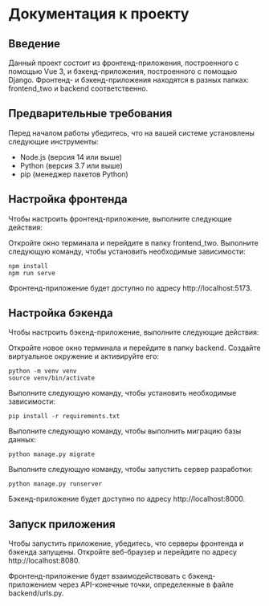 # Документация к проекту
## Введение
Данный проект состоит из фронтенд-приложения, построенного с помощью Vue 3, и бэкенд-приложения, построенного с помощью Django. Фронтенд- и бэкенд-приложения находятся в разных папках: frontend_two и backend соответственно.

## Предварительные требования
Перед началом работы убедитесь, что на вашей системе установлены следующие инструменты:
- Node.js (версия 14 или выше)
- Python (версия 3.7 или выше)
- pip (менеджер пакетов Python)
## Настройка фронтенда
Чтобы настроить фронтенд-приложение, выполните следующие действия:

Откройте окно терминала и перейдите в папку frontend_two.
Выполните следующую команду, чтобы установить необходимые зависимости:
```
npm install
npm run serve
```
Фронтенд-приложение будет доступно по адресу http://localhost:5173.
## Настройка бэкенда
Чтобы настроить бэкенд-приложение, выполните следующие действия:

Откройте новое окно терминала и перейдите в папку backend.
Создайте виртуальное окружение и активируйте его:
```
python -m venv venv
source venv/bin/activate
```
Выполните следующую команду, чтобы установить необходимые зависимости:
```
pip install -r requirements.txt
```
Выполните следующую команду, чтобы выполнить миграцию базы данных:
```
python manage.py migrate
```
Выполните следующую команду, чтобы запустить сервер разработки:
```
python manage.py runserver
```
Бэкенд-приложение будет доступно по адресу http://localhost:8000.
## Запуск приложения
Чтобы запустить приложение, убедитесь, что серверы фронтенда и бэкенда запущены. Откройте веб-браузер и перейдите по адресу http://localhost:8080.

Фронтенд-приложение будет взаимодействовать с бэкенд-приложением через API-конечные точки, определенные в файле backend/urls.py.